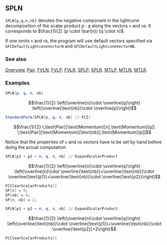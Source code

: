 ```mathematica
 
```

## SPLN

`SPLN[p,q,n,nb]` denotes the negative component in the lightcone decomposition of the scalar product $p \cdot q$  along the vectors `n` and `nb`. It corresponds to $\frac{1}{2} (p \cdot \bar{n}) (q \cdot n)$.

If one omits `n` and `nb`, the program will use default vectors specified via `$FCDefaultLightconeVectorN` and `$FCDefaultLightconeVectorNB`.

### See also

[Overview](Extra/FeynCalc.md), [Pair](Pair.md), [FVLN](FVLN.md), [FVLP](FVLP.md), [FVLR](FVLR.md), [SPLP](SPLP.md), [SPLR](SPLR.md), [MTLP](MTLP.md), [MTLN](MTLN.md), [MTLR](MTLR.md).

### Examples

```mathematica
SPLN[p, q, n, nb]
```

$$\frac{1}{2} \left(\overline{n}\cdot \overline{q}\right) \left(\overline{\text{nb}}\cdot \overline{p}\right)$$

```mathematica
StandardForm[SPLN[p, q, n, nb] // FCI]
```

$$\frac{1}{2} \;\text{Pair}[\text{Momentum}[n],\text{Momentum}[q]] \;\text{Pair}[\text{Momentum}[\text{nb}],\text{Momentum}[p]]$$

Notice that the properties of `n` and `nb` vectors have to be set by hand before doing the actual computation

```mathematica
SPLN[p1 + p2 + n, q, n, nb] // ExpandScalarProduct
```

$$\frac{1}{2} \left(\overline{n}\cdot \overline{q}\right) \left(\overline{n}\cdot \overline{\text{nb}}+\overline{\text{nb}}\cdot \overline{\text{p1}}+\overline{\text{nb}}\cdot \overline{\text{p2}}\right)$$

```mathematica
FCClearScalarProducts[]
SP[n] = 0;
SP[nb] = 0;
SP[n, nb] = 2;
```

```mathematica
SPLN[p1 + p2 + n, q, n, nb] // ExpandScalarProduct
```

$$\frac{1}{2} \left(\overline{n}\cdot \overline{q}\right) \left(\overline{\text{nb}}\cdot \overline{\text{p1}}+\overline{\text{nb}}\cdot \overline{\text{p2}}+2\right)$$

```mathematica
FCClearScalarProducts[]
```
